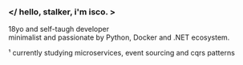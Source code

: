 ### </ hello, stalker, i'm isco. >

18yo and self-taugh developer<br>
minimalist and passionate by Python, Docker and .NET ecosystem.

¹ currently studying microservices, event sourcing and cqrs patterns 
